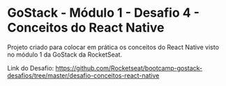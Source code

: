 # GoStack - Módulo 1 - Desafio 4 - Conceitos do React Native

Projeto criado para colocar em prática os conceitos do React Native visto no módulo 1 da GoStack da RocketSeat.

Link do Desafio: https://github.com/Rocketseat/bootcamp-gostack-desafios/tree/master/desafio-conceitos-react-native
